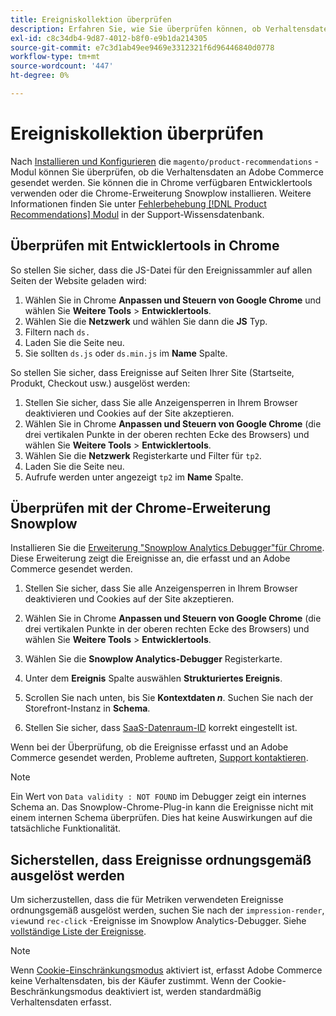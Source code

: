 ```yaml
---
title: Ereigniskollektion überprüfen
description: Erfahren Sie, wie Sie überprüfen können, ob Verhaltensdaten an Adobe Commerce gesendet werden.
exl-id: c8c34db4-9d87-4012-b8f0-e9b1da214305
source-git-commit: e7c3d1ab49ee9469e3312321f6d96446840d0778
workflow-type: tm+mt
source-wordcount: '447'
ht-degree: 0%

---
```


# Ereigniskollektion überprüfen

Nach [Installieren und Konfigurieren](install-configure.md) die `magento/product-recommendations` -Modul können Sie überprüfen, ob die Verhaltensdaten an Adobe Commerce gesendet werden. Sie können die in Chrome verfügbaren Entwicklertools verwenden oder die Chrome-Erweiterung Snowplow installieren. Weitere Informationen finden Sie unter [Fehlerbehebung [!DNL Product Recommendations] Modul](https://support.magento.com/hc/en-us/articles/360042224851) in der Support-Wissensdatenbank.

## Überprüfen mit Entwicklertools in Chrome

So stellen Sie sicher, dass die JS-Datei für den Ereignissammler auf allen Seiten der Website geladen wird:

1. Wählen Sie in Chrome **Anpassen und Steuern von Google Chrome** und wählen Sie **Weitere Tools** > **Entwicklertools**.
1. Wählen Sie die **Netzwerk** und wählen Sie dann die **JS** Typ.
1. Filtern nach `ds.`
1. Laden Sie die Seite neu.
1. Sie sollten `ds.js` oder `ds.min.js` im **Name** Spalte.

So stellen Sie sicher, dass Ereignisse auf Seiten Ihrer Site (Startseite, Produkt, Checkout usw.) ausgelöst werden:

1. Stellen Sie sicher, dass Sie alle Anzeigensperren in Ihrem Browser deaktivieren und Cookies auf der Site akzeptieren.
1. Wählen Sie in Chrome **Anpassen und Steuern von Google Chrome** (die drei vertikalen Punkte in der oberen rechten Ecke des Browsers) und wählen Sie **Weitere Tools** > **Entwicklertools**.
1. Wählen Sie die **Netzwerk** Registerkarte und Filter für `tp2`.
1. Laden Sie die Seite neu.
1. Aufrufe werden unter angezeigt `tp2` im **Name** Spalte.

## Überprüfen mit der Chrome-Erweiterung Snowplow

Installieren Sie die [Erweiterung &quot;Snowplow Analytics Debugger&quot;für Chrome](https://chrome.google.com/webstore/detail/snowplow-analytics-debugg/jbnlcgeengmijcghameodeaenefieedm). Diese Erweiterung zeigt die Ereignisse an, die erfasst und an Adobe Commerce gesendet werden.

1. Stellen Sie sicher, dass Sie alle Anzeigensperren in Ihrem Browser deaktivieren und Cookies auf der Site akzeptieren.

1. Wählen Sie in Chrome **Anpassen und Steuern von Google Chrome** (die drei vertikalen Punkte in der oberen rechten Ecke des Browsers) und wählen Sie **Weitere Tools** > **Entwicklertools**.

1. Wählen Sie die **Snowplow Analytics-Debugger** Registerkarte.

1. Unter dem **Ereignis** Spalte auswählen **Strukturiertes Ereignis**.

1. Scrollen Sie nach unten, bis Sie **Kontextdaten _n_**. Suchen Sie nach der Storefront-Instanz in **Schema**.

1. Stellen Sie sicher, dass [SaaS-Datenraum-ID](https://docs.magento.com/user-guide/configuration/services/saas.html) korrekt eingestellt ist.

Wenn bei der Überprüfung, ob die Ereignisse erfasst und an Adobe Commerce gesendet werden, Probleme auftreten, [Support kontaktieren](https://support.magento.com/hc/en-us).

>[!NOTE]
>
> Ein Wert von `Data validity : NOT FOUND` im Debugger zeigt ein internes Schema an. Das Snowplow-Chrome-Plug-in kann die Ereignisse nicht mit einem internen Schema überprüfen. Dies hat keine Auswirkungen auf die tatsächliche Funktionalität.

## Sicherstellen, dass Ereignisse ordnungsgemäß ausgelöst werden

Um sicherzustellen, dass die für Metriken verwendeten Ereignisse ordnungsgemäß ausgelöst werden, suchen Sie nach der `impression-render`, `view`und `rec-click` -Ereignisse im Snowplow Analytics-Debugger. Siehe [vollständige Liste der Ereignisse](https://devdocs.magento.com/recommendations/events.html).

>[!NOTE]
>
> Wenn [Cookie-Einschränkungsmodus](https://docs.magento.com/user-guide/stores/compliance-cookie-restriction-mode.html) aktiviert ist, erfasst Adobe Commerce keine Verhaltensdaten, bis der Käufer zustimmt. Wenn der Cookie-Beschränkungsmodus deaktiviert ist, werden standardmäßig Verhaltensdaten erfasst.
